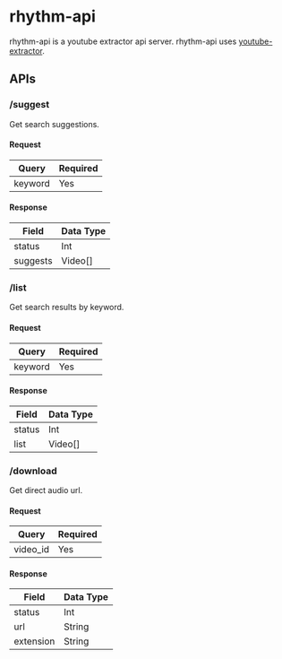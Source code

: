 # rhythm-api
rhythm-api is a youtube extractor api server. rhythm-api uses [youtube-extractor](https://github.com/Enes5519/youtube-extractor).

## APIs
### /suggest
Get search suggestions.
#### Request
| Query   | Required |
|---|---|
| keyword | Yes |
#### Response
| Field   | Data Type |
|---|---|
| status | Int |
| suggests | Video[] |

### /list
Get search results by keyword.
#### Request
| Query   | Required |
|---|---|
| keyword | Yes |
#### Response
| Field   | Data Type |
|---|---|
| status | Int |
| list | Video[] |

### /download
Get direct audio url.
#### Request
| Query   | Required |
|---|---|
| video_id | Yes |
#### Response
| Field   | Data Type |
|---|---|
| status | Int |
| url | String |
| extension | String |

